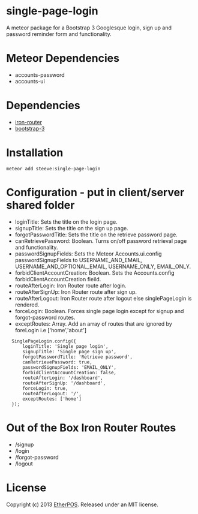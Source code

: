 # single-page-login

A meteor package for a Bootstrap 3 Googlesque login, sign up and password reminder form and functionality.

# Meteor Dependencies

* accounts-password
* accounts-ui

# Dependencies
* [iron-router](https://atmospherejs.com/iron/router "iron-router")
* [bootstrap-3](https://atmospherejs.com/mizzao/bootstrap-3 "bootstrap-3")

# Installation

    meteor add steeve:single-page-login

# Configuration - put in client/server shared folder

* loginTitle: Sets the title on the login page.
* signupTitle: Sets the title on the sign up page.
* forgotPasswordTitle: Sets the title on the retrieve password page.
* canRetrievePassword: Boolean. Turns on/off password retrieval page and functionality.
* passwordSignupFields: Sets the Meteor Accounts.ui.config passwordSignupFields to USERNAME_AND_EMAIL, USERNAME_AND_OPTIONAL_EMAIL, USERNAME_ONLY, EMAIL_ONLY.
* forbidClientAccountCreation: Boolean. Sets the Accounts.config forbidClientAccountCreation fieild.
* routeAfterLogin: Iron Router route after login.
* routeAfterSignUp: Iron Router route after sign up.
* routeAfterLogout: Iron Router route after logout else singlePageLogin is rendered.
* forceLogin: Boolean.  Forces single page login except for signup and forgot-password routes.
* exceptRoutes: Array. Add an array of routes that are ignored by foreLogin i.e ['home','about']


```
  SinglePageLogin.config({
      loginTitle: 'Single page login',
      signupTitle: 'Single page sign up',
      forgotPasswordTitle: 'Retrieve password',
      canRetrievePassword: true,
      passwordSignupFields: 'EMAIL_ONLY',
      forbidClientAccountCreation: false,
      routeAfterLogin: '/dashboard',
      routeAfterSignUp: '/dashboard',
      forceLogin: true,
      routeAfterLogout: '/',
      exceptRoutes: ['home']
  });
```

# Out of the Box Iron Router Routes
* /signup
* /login
* /forgot-password
* /logout

# License
Copyright (c) 2013 [EtherPOS](http://www.etherpos.com/ "EtherPOS, LLC"). Released under an MIT license.
